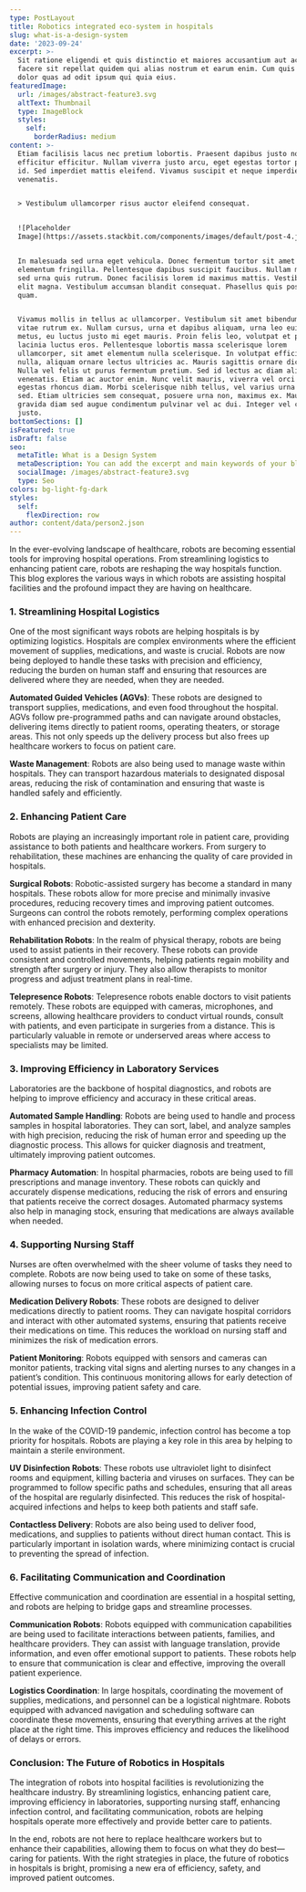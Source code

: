```yaml
---
type: PostLayout
title: Robotics integrated eco-system in hospitals
slug: what-is-a-design-system
date: '2023-09-24'
excerpt: >-
  Sit ratione eligendi et quis distinctio et maiores accusantium aut accusamus
  facere sit repellat quidem qui alias nostrum et earum enim. Cum quis sint eos
  dolor quas ad odit ipsum qui quia eius.
featuredImage:
  url: /images/abstract-feature3.svg
  altText: Thumbnail
  type: ImageBlock
  styles:
    self:
      borderRadius: medium
content: >-
  Etiam facilisis lacus nec pretium lobortis. Praesent dapibus justo non
  efficitur efficitur. Nullam viverra justo arcu, eget egestas tortor pretium
  id. Sed imperdiet mattis eleifend. Vivamus suscipit et neque imperdiet
  venenatis.


  > Vestibulum ullamcorper risus auctor eleifend consequat.


  ![Placeholder
  Image](https://assets.stackbit.com/components/images/default/post-4.jpeg)


  In malesuada sed urna eget vehicula. Donec fermentum tortor sit amet nisl
  elementum fringilla. Pellentesque dapibus suscipit faucibus. Nullam malesuada
  sed urna quis rutrum. Donec facilisis lorem id maximus mattis. Vestibulum quis
  elit magna. Vestibulum accumsan blandit consequat. Phasellus quis posuere
  quam.


  Vivamus mollis in tellus ac ullamcorper. Vestibulum sit amet bibendum ipsum,
  vitae rutrum ex. Nullam cursus, urna et dapibus aliquam, urna leo euismod
  metus, eu luctus justo mi eget mauris. Proin felis leo, volutpat et purus in,
  lacinia luctus eros. Pellentesque lobortis massa scelerisque lorem
  ullamcorper, sit amet elementum nulla scelerisque. In volutpat efficitur
  nulla, aliquam ornare lectus ultricies ac. Mauris sagittis ornare dictum.
  Nulla vel felis ut purus fermentum pretium. Sed id lectus ac diam aliquet
  venenatis. Etiam ac auctor enim. Nunc velit mauris, viverra vel orci ut,
  egestas rhoncus diam. Morbi scelerisque nibh tellus, vel varius urna malesuada
  sed. Etiam ultricies sem consequat, posuere urna non, maximus ex. Mauris
  gravida diam sed augue condimentum pulvinar vel ac dui. Integer vel convallis
  justo.
bottomSections: []
isFeatured: true
isDraft: false
seo:
  metaTitle: What is a Design System
  metaDescription: You can add the excerpt and main keywords of your blog post here.
  socialImage: /images/abstract-feature3.svg
  type: Seo
colors: bg-light-fg-dark
styles:
  self:
    flexDirection: row
author: content/data/person2.json
---
```

In the ever-evolving landscape of healthcare, robots are becoming essential tools for improving hospital operations. From streamlining logistics to enhancing patient care, robots are reshaping the way hospitals function. This blog explores the various ways in which robots are assisting hospital facilities and the profound impact they are having on healthcare.

### 1. **Streamlining Hospital Logistics**

One of the most significant ways robots are helping hospitals is by optimizing logistics. Hospitals are complex environments where the efficient movement of supplies, medications, and waste is crucial. Robots are now being deployed to handle these tasks with precision and efficiency, reducing the burden on human staff and ensuring that resources are delivered where they are needed, when they are needed.

**Automated Guided Vehicles (AGVs)**: These robots are designed to transport supplies, medications, and even food throughout the hospital. AGVs follow pre-programmed paths and can navigate around obstacles, delivering items directly to patient rooms, operating theaters, or storage areas. This not only speeds up the delivery process but also frees up healthcare workers to focus on patient care.

**Waste Management**: Robots are also being used to manage waste within hospitals. They can transport hazardous materials to designated disposal areas, reducing the risk of contamination and ensuring that waste is handled safely and efficiently.

### 2. **Enhancing Patient Care**

Robots are playing an increasingly important role in patient care, providing assistance to both patients and healthcare workers. From surgery to rehabilitation, these machines are enhancing the quality of care provided in hospitals.

**Surgical Robots**: Robotic-assisted surgery has become a standard in many hospitals. These robots allow for more precise and minimally invasive procedures, reducing recovery times and improving patient outcomes. Surgeons can control the robots remotely, performing complex operations with enhanced precision and dexterity.

**Rehabilitation Robots**: In the realm of physical therapy, robots are being used to assist patients in their recovery. These robots can provide consistent and controlled movements, helping patients regain mobility and strength after surgery or injury. They also allow therapists to monitor progress and adjust treatment plans in real-time.

**Telepresence Robots**: Telepresence robots enable doctors to visit patients remotely. These robots are equipped with cameras, microphones, and screens, allowing healthcare providers to conduct virtual rounds, consult with patients, and even participate in surgeries from a distance. This is particularly valuable in remote or underserved areas where access to specialists may be limited.

### 3. **Improving Efficiency in Laboratory Services**

Laboratories are the backbone of hospital diagnostics, and robots are helping to improve efficiency and accuracy in these critical areas.

**Automated Sample Handling**: Robots are being used to handle and process samples in hospital laboratories. They can sort, label, and analyze samples with high precision, reducing the risk of human error and speeding up the diagnostic process. This allows for quicker diagnosis and treatment, ultimately improving patient outcomes.

**Pharmacy Automation**: In hospital pharmacies, robots are being used to fill prescriptions and manage inventory. These robots can quickly and accurately dispense medications, reducing the risk of errors and ensuring that patients receive the correct dosages. Automated pharmacy systems also help in managing stock, ensuring that medications are always available when needed.

### 4. **Supporting Nursing Staff**

Nurses are often overwhelmed with the sheer volume of tasks they need to complete. Robots are now being used to take on some of these tasks, allowing nurses to focus on more critical aspects of patient care.

**Medication Delivery Robots**: These robots are designed to deliver medications directly to patient rooms. They can navigate hospital corridors and interact with other automated systems, ensuring that patients receive their medications on time. This reduces the workload on nursing staff and minimizes the risk of medication errors.

**Patient Monitoring**: Robots equipped with sensors and cameras can monitor patients, tracking vital signs and alerting nurses to any changes in a patient’s condition. This continuous monitoring allows for early detection of potential issues, improving patient safety and care.

### 5. **Enhancing Infection Control**

In the wake of the COVID-19 pandemic, infection control has become a top priority for hospitals. Robots are playing a key role in this area by helping to maintain a sterile environment.

**UV Disinfection Robots**: These robots use ultraviolet light to disinfect rooms and equipment, killing bacteria and viruses on surfaces. They can be programmed to follow specific paths and schedules, ensuring that all areas of the hospital are regularly disinfected. This reduces the risk of hospital-acquired infections and helps to keep both patients and staff safe.

**Contactless Delivery**: Robots are also being used to deliver food, medications, and supplies to patients without direct human contact. This is particularly important in isolation wards, where minimizing contact is crucial to preventing the spread of infection.

### 6. **Facilitating Communication and Coordination**

Effective communication and coordination are essential in a hospital setting, and robots are helping to bridge gaps and streamline processes.

**Communication Robots**: Robots equipped with communication capabilities are being used to facilitate interactions between patients, families, and healthcare providers. They can assist with language translation, provide information, and even offer emotional support to patients. These robots help to ensure that communication is clear and effective, improving the overall patient experience.

**Logistics Coordination**: In large hospitals, coordinating the movement of supplies, medications, and personnel can be a logistical nightmare. Robots equipped with advanced navigation and scheduling software can coordinate these movements, ensuring that everything arrives at the right place at the right time. This improves efficiency and reduces the likelihood of delays or errors.

### Conclusion: The Future of Robotics in Hospitals

The integration of robots into hospital facilities is revolutionizing the healthcare industry. By streamlining logistics, enhancing patient care, improving efficiency in laboratories, supporting nursing staff, enhancing infection control, and facilitating communication, robots are helping hospitals operate more effectively and provide better care to patients.

In the end, robots are not here to replace healthcare workers but to enhance their capabilities, allowing them to focus on what they do best—caring for patients. With the right strategies in place, the future of robotics in hospitals is bright, promising a new era of efficiency, safety, and improved patient outcomes.

